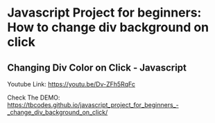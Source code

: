 # Javascript Project for beginners: How to change div background on click
## Changing Div Color on Click - Javascript

Youtube Link: https://youtu.be/Dv-ZFh5RqFc

Check The DEMO:
https://tbcodes.github.io/javascript_project_for_beginners_-_change_div_background_on_click/
